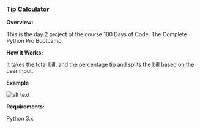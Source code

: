 ### **Tip Calculator** 

**Overview:**

This is the day 2 project of the course 100 Days of Code: The Complete Python Pro Bootcamp.

**How It Works:**

It takes the total bill, and the percentage tip and splits the bill based on the user input.

**Example**

![alt text](https://github.com/Bosaif39/example-pics/blob/main/D_2.png?raw=true)

**Requirements:**

Python 3.x
